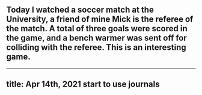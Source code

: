 ## Today I watched a soccer match at the University, a friend of mine Mick is the referee of the match. A total of three goals were scored in the game, and a bench warmer was sent off for colliding with the referee. This is an interesting game.
---
title: Apr 14th, 2021 start to use journals
---

##
